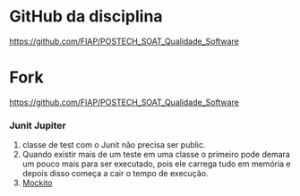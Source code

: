 
# GitHub da disciplina
https://github.com/FIAP/POSTECH_SOAT_Qualidade_Software

# Fork
https://github.com/FIAP/POSTECH_SOAT_Qualidade_Software
### Junit Jupiter

1. classe de test com o Junit não precisa ser public.
2. Quando existir mais de um teste em uma classe o primeiro pode demara um pouco mais para ser executado, pois ele carrega tudo em memória e depois disso começa a cair o tempo de execução.
3. [Mockito](https://site.mockito.org/)
